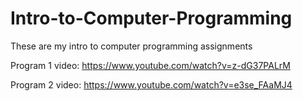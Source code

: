 # Intro-to-Computer-Programming
These are my intro to computer programming assignments 

Program 1 video: https://www.youtube.com/watch?v=z-dG37PALrM

Program 2 video: https://www.youtube.com/watch?v=e3se_FAaMJ4
